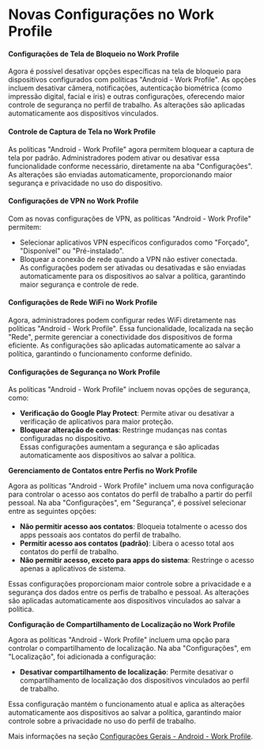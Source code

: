 # Novas Configurações no Work Profile

#### Configurações de Tela de Bloqueio no Work Profile

Agora é possível desativar opções específicas na tela de bloqueio para dispositivos configurados com políticas "Android - Work Profile". As opções incluem desativar câmera, notificações, autenticação biométrica (como impressão digital, facial e íris) e outras configurações, oferecendo maior controle de segurança no perfil de trabalho. As alterações são aplicadas automaticamente aos dispositivos vinculados.

#### Controle de Captura de Tela no Work Profile

As políticas "Android - Work Profile" agora permitem bloquear a captura de tela por padrão. Administradores podem ativar ou desativar essa funcionalidade conforme necessário, diretamente na aba "Configurações". As alterações são enviadas automaticamente, proporcionando maior segurança e privacidade no uso do dispositivo.

#### Configurações de VPN no Work Profile

Com as novas configurações de VPN, as políticas "Android - Work Profile" permitem:

* Selecionar aplicativos VPN específicos configurados como "Forçado", "Disponível" ou "Pré-instalado".
* Bloquear a conexão de rede quando a VPN não estiver conectada.\
  As configurações podem ser ativadas ou desativadas e são enviadas automaticamente para os dispositivos ao salvar a política, garantindo maior segurança e controle de rede.

#### Configurações de Rede WiFi no Work Profile

Agora, administradores podem configurar redes WiFi diretamente nas políticas "Android - Work Profile". Essa funcionalidade, localizada na seção "Rede", permite gerenciar a conectividade dos dispositivos de forma eficiente. As configurações são aplicadas automaticamente ao salvar a política, garantindo o funcionamento conforme definido.

#### Configurações de Segurança no Work Profile

As políticas "Android - Work Profile" incluem novas opções de segurança, como:

* **Verificação do Google Play Protect**: Permite ativar ou desativar a verificação de aplicativos para maior proteção.
* **Bloquear alteração de contas**: Restringe mudanças nas contas configuradas no dispositivo.\
  Essas configurações aumentam a segurança e são aplicadas automaticamente aos dispositivos ao salvar a política.

**Gerenciamento de Contatos entre Perfis no Work Profile**

Agora as políticas "Android - Work Profile" incluem uma nova configuração para controlar o acesso aos contatos do perfil de trabalho a partir do perfil pessoal. Na aba "Configurações", em "Segurança", é possível selecionar entre as seguintes opções:

* **Não permitir acesso aos contatos**: Bloqueia totalmente o acesso dos apps pessoais aos contatos do perfil de trabalho.
* **Permitir acesso aos contatos (padrão)**: Libera o acesso total aos contatos do perfil de trabalho.
* **Não permitir acesso, exceto para apps do sistema**: Restringe o acesso apenas a aplicativos de sistema.

Essas configurações proporcionam maior controle sobre a privacidade e a segurança dos dados entre os perfis de trabalho e pessoal. As alterações são aplicadas automaticamente aos dispositivos vinculados ao salvar a política.

**Configuração de Compartilhamento de Localização no Work Profile**

Agora as políticas "Android - Work Profile" incluem uma opção para controlar o compartilhamento de localização. Na aba "Configurações", em "Localização", foi adicionada a configuração:

* **Desativar compartilhamento de localização**: Permite desativar o compartilhamento de localização dos dispositivos vinculados ao perfil de trabalho.

Essa configuração mantém o funcionamento atual e aplica as alterações automaticamente aos dispositivos ao salvar a política, garantindo maior controle sobre a privacidade no uso do perfil de trabalho.

Mais informações na seção [Configurações Gerais - Android - Work Profile](../../portal/configuracoes/gerenciar-politicas/editar-politica/editar-politica-android-work-profile/configuracoes-gerais-android-work-profile/).

